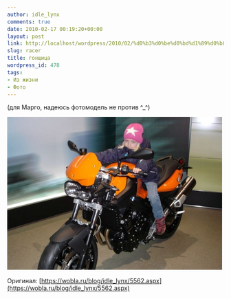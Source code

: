 ```yaml
---
author: idle_lynx
comments: true
date: 2010-02-17 00:19:20+00:00
layout: post
link: http://localhost/wordpress/2010/02/%d0%b3%d0%be%d0%bd%d1%89%d0%b8%d1%86%d0%b0/
slug: racer
title: гонщица
wordpress_id: 478
tags:
- Из жизни
- Фото
---
```


(для Марго, надеюсь фотомодель не против ^_^)

![riding bike](images/2011/03/riding-bike.jpg)

Оригинал: [https://wobla.ru/blog/idle_lynx/5562.aspx](https://wobla.ru/blog/idle_lynx/5562.aspx)
